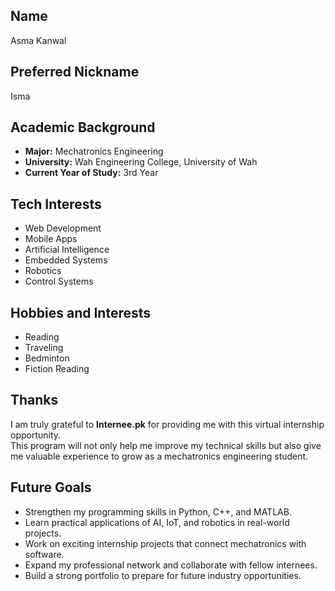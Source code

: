 ##  Name
Asma Kanwal

##  Preferred Nickname
Isma

##  Academic Background
- **Major:** Mechatronics Engineering  
- **University:** Wah Engineering College, University of Wah  
- **Current Year of Study:** 3rd Year

##  Tech Interests
- Web Development  
- Mobile Apps  
- Artificial Intelligence
- Embedded Systems
- Robotics
- Control Systems 

##  Hobbies and Interests
- Reading  
- Traveling
- Bedminton
- Fiction Reading

##  Thanks
I am truly grateful to **Internee.pk** for providing me with this virtual internship opportunity.  
This program will not only help me improve my technical skills but also give me valuable experience to grow as a mechatronics engineering student.  


##  Future Goals
- Strengthen my programming skills in Python, C++, and MATLAB.  
- Learn practical applications of AI, IoT, and robotics in real-world projects.  
- Work on exciting internship projects that connect mechatronics with software.  
- Expand my professional network and collaborate with fellow internees.  
- Build a strong portfolio to prepare for future industry opportunities.  

